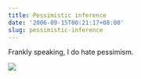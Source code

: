 ```yaml
---
title: Pessimistic inference
date: '2006-09-15T00:21:17+08:00'
slug: pessimistic-inference
---
```


Frankly speaking, I do hate pessimism.

![](http://images.ruc.edu.cn/images/2006-09-15/1158332762306.jpg)
